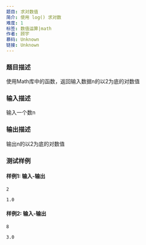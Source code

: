 ```yaml
---
题目: 求对数值
简介: 使用 log() 求对数
难度: 1
标签: 数值运算|math
作者: 顾宇
慕码: Unknown
链接: Unknown
---
```


### 题目描述

使用Math库中的函数，返回输入数据n的以2为底的对数值

### 输入描述

输入一个数n

### 输出描述

输出n的以2为底的对数值

### 测试样例

#### 样例1: 输入-输出

```
2
```

```
1.0
```

#### 样例2: 输入-输出

```
8
```

```
3.0
```
